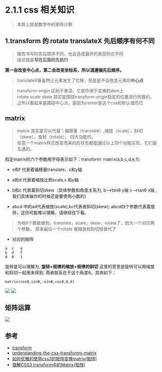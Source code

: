 # 2.1.1 css 相关知识

>本质上就是数学中的矩阵计算

## 1.transform 的 rotate translateX 先后顺序有何不同

>属性书写的先后顺序不同，也会造成最终的表现形式不同  
结论就是**写在后面的先执行**

**第一会改变中心点，第二会改变坐标系，所以请遵循先后顺序。**

>translateX等虽然让元素发生了位移，但是是不会改变元素的**中心点**

>transform-origin
区别于景深，它是作用于变换的dom上  
rotate scale skew 其实是围绕transform-origin指定的位置进行转换的，   
之所以看起来是围绕中心点，是因为center是这个css的默认值而已


## matrix
>matrix 其实是可以代替：偏移量（translate）,缩放（scale），斜切（skew），旋转（rotate）， 四大功能的，  
任意一个matrix样式改变而来的形状也都能通过以上四个功能实现，它们是互通的。

假定matrix的六个参数用字母表示如下：transform: matrix(a,b,c,d,e,f);

- e和f 代表着偏移量translate，x和y轴

- a和d 代表着缩放比例scale,x 和y轴

- b和c 代表着斜切skew（具体参数和角度关系为, b-->tanθ y轴 c-->tanθ x轴 ,我们具体操作的时候还是要使用小数的）

- abcd 中的ad代表缩放(scale),bc代表者斜切(skew); abcd四个参数代表着旋转，这你可能难以理解，请继续往下看。

>为啥6个数能做到，translate，scale，skew，rotate了，因为一个对应两个参数， 原来最后一个rotate 被缩放和斜切给替代了
- 对应的矩阵
```
a  c   e
b  d   f
0  0   1
```

旋转是可以理解为, **旋转=规律的缩放+规律的斜切** 这里的意思是旋转可以用缩放和斜切一起用来得到, 两者联系在于这个角度θ。具体如下：
```
matrix(cosθ,sinθ,-sinθ,cosθ,0,0)
```

![](https://segmentfault.com/img/bVS0FG?w=310&h=126)
![](https://segmentfault.com/img/bVS0F1?w=766&h=180)

## 矩阵运算
![](https://dev.opera.com/articles/understanding-the-css-transforms-matrix/7.png)





## 参考
- [transform](https://www.jianshu.com/p/8b7997a491d0)
- [understanding-the-css-transforms-matrix](https://dev.opera.com/articles/understanding-the-css-transforms-matrix/)
- [如何优雅的使用css3的矩阵变换matrix(矩阵)](https://segmentfault.com/a/1190000010688390)
- [理解CSS3 transform中的Matrix(矩阵)](https://www.zhangxinxu.com/wordpress/2012/06/css3-transform-matrix-%E7%9F%A9%E9%98%B5/)
